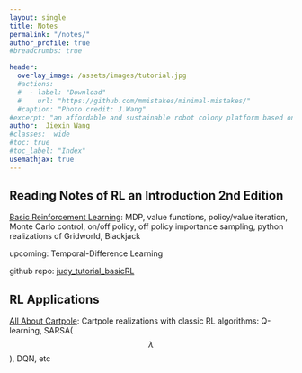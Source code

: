 ```yaml
---
layout: single
title: Notes
permalink: "/notes/"
author_profile: true
#breadcrumbs: true

header:
  overlay_image: /assets/images/tutorial.jpg
  #actions:
  #  - label: "Download"
  #    url: "https://github.com/mmistakes/minimal-mistakes/"
  #caption: "Photo credit: J.Wang"
#excerpt: "an affordable and sustainable robot colony platform based on Android"
author:  Jiexin Wang
#classes:  wide
#toc: true
#toc_label: "Index"
usemathjax: true
---
```


## Reading Notes of RL an Introduction 2nd Edition

[Basic Reinforcement Learning](/judy_blog/basicrl/): MDP, value functions, policy/value iteration, Monte Carlo control, on/off policy, off policy importance sampling, python realizations of Gridworld, Blackjack

upcoming: Temporal-Difference Learning

github repo: [judy_tutorial_basicRL](https://github.com/ha5ha6/judy_tutorial_basicRL)

## RL Applications

[All About Cartpole](/judy_blog/cartpole/): Cartpole realizations with classic RL algorithms: Q-learning, SARSA($$\lambda$$), DQN, etc
